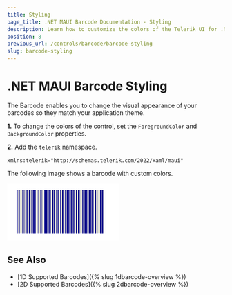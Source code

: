```yaml
---
title: Styling
page_title: .NET MAUI Barcode Documentation - Styling
description: Learn how to customize the colors of the Telerik UI for .NET MAUI Barcode.
position: 8
previous_url: /controls/barcode/barcode-styling
slug: barcode-styling
---
```


# .NET MAUI Barcode Styling

The Barcode enables you to change the visual appearance of your barcodes so they match your application theme.

**1.** To change the colors of the control, set the `ForegroundColor` and `BackgroundColor` properties.

<snippet id='barcode-features-colors' />

**2.** Add the `telerik` namespace.

```XAML
xmlns:telerik="http://schemas.telerik.com/2022/xaml/maui"
```

The following image shows a barcode with custom colors.

![Barcode Colors](images/barcode_colors.png)

## See Also

- [1D Supported Barcodes]({% slug 1dbarcode-overview %})
- [2D Supported Barcodes]({% slug 2dbarcode-overview %})

